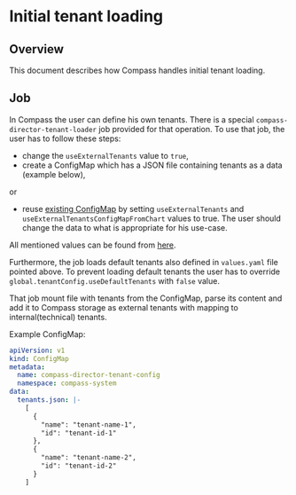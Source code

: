 # Initial tenant loading

## Overview
This document describes how Compass handles initial tenant loading.

## Job

In Compass the user can define his own tenants. There is a special `compass-director-tenant-loader` job provided for that operation. To use that job, the user has to follow these steps:
 - change the `useExternalTenants` value to `true`, 
 - create a ConfigMap which has a JSON file containing tenants as a data (example below),
 
or 
 - reuse [existing ConfigMap](../../chart/compass/charts/director/templates/configmap-external-tenant-config.yaml) by setting `useExternalTenants` and `useExternalTenantsConfigMapFromChart` values to true. The user should change the data to what is appropriate for his use-case. 

All mentioned values can be found from [here](../../chart/compass/values.yaml).

Furthermore, the job loads default tenants also defined in `values.yaml` file pointed above. To prevent loading default tenants the user has to override `global.tenantConfig.useDefaultTenants` with `false` value.   

That job mount file with tenants from the ConfigMap, parse its content and add it to Compass storage as external tenants with mapping to internal(technical) tenants.

Example ConfigMap:
```yaml
apiVersion: v1
kind: ConfigMap
metadata:
  name: compass-director-tenant-config
  namespace: compass-system
data:
  tenants.json: |-
    [
      {
        "name": "tenant-name-1",
        "id": "tenant-id-1"
      },
      {
        "name": "tenant-name-2",
        "id": "tenant-id-2"
      }
    ]
```
